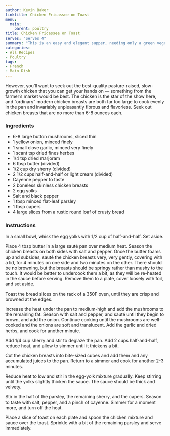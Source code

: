 ```yaml
---
author: Kevin Baker
linktitle: Chicken Fricassee on Toast	
menu:
  main:
    parent: poultry
title: Chicken Fricassee on Toast	
serves: "Serves 4"
summary: "This is an easy and elegant supper, needing only a green vegetable and a dry white wine to complete the meal."
categories:
- All Recipes
- Poultry
tags:
- French
- Main Dish
---
```

However, you’ll want to seek out the best-quality pasture-raised, slow-growth chicken that you can get your hands on — something from the farmer’s market would be best. The chicken is the star of the show here, and “ordinary” modern chicken breasts are both far too large to cook evenly in the pan and invariably unpleasantly fibrous and flavorless. Seek out chicken breasts that are no more than 6-8 ounces each.

### Ingredients

<div class="ingredient-list">
  
* 6-8 large button mushrooms, sliced thin  
* 1 yellow onion, minced finely  
* 1 small clove garlic, minced very finely  
* 1 scant tsp dried fines herbes  
* 1/4 tsp dried marjoram  
* 6 tbsp butter (divided)  
* 1/2 cup dry sherry (divided)  
* 2 1/2 cups half-and-half or light cream (divided)  
* Cayenne pepper to taste  
* 2 boneless skinless chicken breasts  
* 2 egg yolks  
* Salt and black pepper  
* 1 tbsp minced flat-leaf parsley  
* 1 tbsp capers  
* 4 large slices from a rustic round loaf of crusty bread  

</div>

### Instructions
In a small bowl, whisk the egg yolks with 1/2 cup of half-and-half. Set aside.

Place 4 tbsp butter in a large sauté pan over medium heat. Season the chicken breasts on both sides with salt and pepper. Once the butter foams up and subsides, sauté the chicken breasts very, very gently, covering with a lid, for 4 minutes on one side and two minutes on the other. There should be no browning, but the breasts should be springy rather than mushy to the touch. It would be better to undercook them a bit, as they will be re-heated in the sauce before serving. Remove them to a plate, cover loosely with foil, and set aside.

Toast the bread slices on the rack of a 350F oven, until they are crisp and browned at the edges.

Increase the heat under the pan to medium-high and add the mushrooms to the remaining fat. Season with salt and pepper, and sauté until they begin to brown, and add the onion. Continue cooking until the mushrooms are well-cooked and the onions are soft and translucent. Add the garlic and dried herbs, and cook for another minute.

Add 1/4 cup sherry and stir to deglaze the pan. Add 2 cups half-and-half, reduce heat, and allow to simmer until it thickens a bit. 

Cut the chicken breasts into bite-sized cubes and add them and any accumulated juices to the pan. Return to a simmer and cook for another 2-3 minutes. 

Reduce heat to low and stir in the egg-yolk mixture gradually. Keep stirring until the yolks slightly thicken the sauce. The sauce should be thick and velvety.

Stir in the half of the parsley, the remaining sherry, and the capers. Season to taste with salt, pepper, and a pinch of cayenne. Simmer for a moment more, and turn off the heat.

Place a slice of toast on each plate and spoon the chicken mixture and sauce over the toast. Sprinkle with a bit of the remaining parsley and serve immediately.